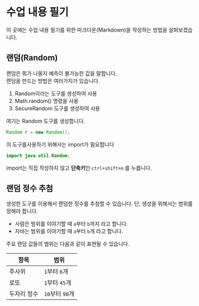 # 수업 내용 필기

이 곳에는 수업 내용 필기를 위한 마크다운(Markdown)을 작성하는 방법을 살펴보겠습니다.

## 랜덤(Random)

랜덤은 뭐가 나올지 예측이 불가능한 값을 말합니다.  
랜덤을 만드는 방법은 여러가지가 있습니다.

1. Random이라는 도구를 생성하여 사용
2. Math.random() 명령을 사용
3. SecureRandom 도구를 생성하여 사용

여기는 Random 도구를 생성합니다.
```java
Random r = new Random();
```

이 도구를사용하기 위해서는 import가 필요합니다

```java
import java.util.Random;
```

import는 직접 작성하지 않고 **단축키**인 `ctrl+shift+o` 를 누릅니다.

## 랜덤 정수 추첨

생성한 도구를 이용해서 랜덤한 정수를 추첨할 수 있습니다.
단, 생성을 위해서는 범위를 정해야 합니다.

- 사람은 범위를 이야기할 때 `a`부터 `b`까지 라고 합니다.
- 자바는 범위를 이야기할 때 `a`부터 `b`개 라고 합니다.

주요 랜덤 값들의 범위는 다음과 같이 표현될 수 있습니다.

|항목|범위|
|---|---|
|주사위|`1`부터 `6`개|
|로또|`1`부터 `45`개|
|두자리 정수|`10`부터 `90`개|
